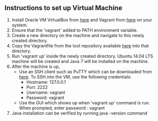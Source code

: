 ## Instructions to set up Virtual Machine  

1. Install Oracle VM VirtualBox from [here](https://www.virtualbox.org/wiki/Downloads) and Vagrant from [here](https://www.vagrantup.com/downloads.html) on your system. 
2. Ensure that the 'vagrant' added to PATH environment variable.
2. Create a new directory on the machine and navigate to this newly created directory.
3. Copy the Vagrantfile from the tool repository available [here](https://github.com/SoftwareEngineeringToolDemos/ICSE-2012-javamop/blob/master/build-vm/Vagrantfile) into that directory.
4. Run 'vagrant up' inside the newly created directory. Ubuntu 14.04 LTS machine will be created and Java 7 will be installed on the machine.
5. After the machine is up, 
   * Use an SSH client such as PuTTY which can be downloaded from [here](http://www.chiark.greenend.org.uk/~sgtatham/putty/download.html). To SSH into the VM, use the following credentials:
      * Hostname: 127.0.0.1
      * Port: 2222
      * Username: vagrant
      * Password: vagrant
   * Use the GUI which shows up when 'vagrant up' command is run. When prompted, enter password : vagrant
6. Java installation can be verified by running java -version command
  
